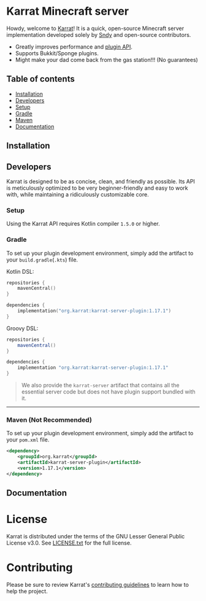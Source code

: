 # Karrat Minecraft server

Howdy, welcome to [Karrat](https://karrat.org/)!
It is a quick, open-source Minecraft server implementation developed solely by
 [Sndy](https://sndy.moe/) and open-source contributors.

* Greatly improves performance and [plugin API](#developers).
* Supports Bukkit/Sponge plugins.
* Might make your dad come back from the gas station!!! (No guarantees)

## Table of contents

<!--- TOC -->

* [Installation](#installation)
* [Developers](#developers)
 * [Setup](#setup)
  * [Gradle](#gradle)
  * [Maven](#maven-not-recommended)
* [Documentation](#documentation)

<!--- END -->

## Installation

## Developers

Karrat is designed to be as concise, clean, and friendly as possible. Its
 API is meticulously optimized to be very beginner-friendly and easy to work
 with, while maintaining a ridiculously customizable core.

### Setup

Using the Karrat API requires Kotlin compiler `1.5.0` or higher.

### Gradle

To set up your plugin development environment, simply add the artifact to your
 `build.gradle`(`.kts`) file.

Kotlin DSL:

```kotlin
repositories {
    mavenCentral()
}

dependencies {
    implementation("org.karrat:karrat-server-plugin:1.17.1")
}
```

Groovy DSL:

```groovy
repositories {
    mavenCentral()
}

dependencies {
    implementation "org.karrat:karrat-server-plugin:1.17.1"
}
```

>We also provide the `karrat-server` artifact that contains all the essential server code but does not have plugin support bundled with it.

---

### Maven (Not Recommended)

To set up your plugin development environment, simply add the artifact to your
 `pom.xml` file.

```xml
<dependency>
    <groupId>org.karrat</groupId>
    <artifactId>karrat-server-plugin</artifactId>
    <version>1.17.1</version>
</dependency>
```

## Documentation

# License

Karrat is distributed under the terms of the GNU Lesser General Public License v3.0. See [LICENSE.txt](LICENSE.txt) for the full license.

# Contributing

Please be sure to review Karrat's [contributing guidelines](docs/contributing.md) to learn how to help the project.
